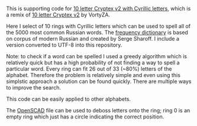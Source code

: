 This is supporting code for
[10 letter Cryptex v2 with Cyrillic letters](https://www.printables.com/model/1121460-10-letter-cryptex-v2-with-cyrillic-letters),
which is a remix of
[10 letter Cryptex v2](https://www.printables.com/model/231458-10-letter-cryptex-v2)
by VortyZA.

Here I select of 10 rings with Cyrillic letters which can be used to spell
all of the 5000 most common Russian words. The
[frequency dictionary](https://bokrcorpora.narod.ru/frqlist/frqlist-en.html) is
based on corpus of modern Russian and created by Serge Sharoff. I include a
version converted to UTF-8 into this repository.

Note: to check if a word can be spelled I used a greedy algorithm which is
relatively quick but has a high probability of not finding a way to spell
a particular word. Every ring can fit 26 out of 33 (~80%) letters of the
alphabet. Therefore the problem is relatively simple and even using this
simplstic approach a solution can be found quickly. There are multiple ways to
improve the search.

This code can be easily applied to other alphabets.

The [OpenSCAD](https://openscad.org/) file can be used to deboss letters
onto the ring; ring 0 is an empty ring which just has a circle indicating
the correct position.

